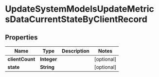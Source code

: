 

# UpdateSystemModelsUpdateMetricsDataCurrentStateByClientRecord


## Properties

| Name | Type | Description | Notes |
|------------ | ------------- | ------------- | -------------|
|**clientCount** | **Integer** |  |  [optional] |
|**state** | **String** |  |  [optional] |



